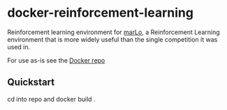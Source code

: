 
# docker-reinforcement-learning

Reinforcement learning environment for [marLo](https://github.com/crowdAI/marLo), a Reinforcement Learning environment that is more widely useful than the single competition it was used in. 

For use as-is see the [Docker repo](https://cloud.docker.com/u/albertwujj/repository/docker/albertwujj/dmarlo)

## Quickstart
cd into repo and docker build .

